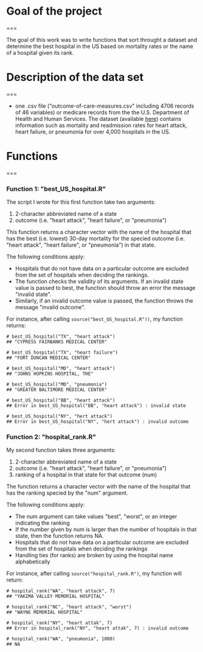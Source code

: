 # Goal of the project
===

The goal of this work was to write functions that sort throught a dataset and determine the best hospital in the US based on mortality rates or the name of a hospital given its rank.
 

# Description of the data set
===

* one .csv file ("outcome-of-care-measures.csv" including 4706 records of 46 variables) or medicare records from the the U.S. Department of Health and Human Services. The dataset (available  [here](http://www.medicare.gov/hospitalcompare/search.html?AspxAutoDetectCookieSupport=1)) contains information such as mortality and readmission rates for heart attack, heart failure, or pneumonia for over 4,000 hospitals in the US.
 

# Functions
===
 
### Function 1: "best_US_hospital.R"

The script I wrote for this first function take two arguments: 

1. 2-character abbreviated name of a state
2. outcome (i.e. "heart attack", "heart failure", or "pneumonia")

This function returns a character vector with the name of the hospital that has the best (i.e. lowest) 30-day mortality for the specied outcome (i.e. "heart attack", "heart failure", or "pneumonia") in that state. 

The following conditions apply:

* Hospitals that do not have data on a particular outcome are excluded from the set of hospitals when deciding the rankings. 
* The function checks the validity of its arguments. If an invalid state value is passed to best, thefunction should throw an error the message "invalid state". 
* Similarly, if an invalid outcome value is passed, the function throws the message "invalid outcome".

For instance, after calling `source("best_US_hospital.R"))`, my function returns:

```
# best_US_hospital("TX", "heart attack")
## "CYPRESS FAIRBANKS MEDICAL CENTER"

# best_US_hospital("TX", "heart failure")
## "FORT DUNCAN MEDICAL CENTER"

# best_US_hospital("MD", "heart attack")
## "JOHNS HOPKINS HOSPITAL, THE"

# best_US_hospital("MD", "pneumonia")
## "GREATER BALTIMORE MEDICAL CENTER"

# best_US_hospital("BB", "heart attack")
## Error in best_US_hospital("BB", "heart attack") : invalid state

# best_US_hospital("NY", "hert attack")
## Error in best_US_hospital("NY", "hert attack") : invalid outcome

```



### Function 2: "hospital_rank.R"

My second function takes three arguments: 

1. 2-character abbreviated name of a state
2. outcome (i.e. "heart attack", "heart failure", or "pneumonia")
3. ranking of a hospital in that state for that outcome (num)
The function returns a character vector with the name of the hospital that has the ranking specied by the "num" argument.

The following conditions apply:

* The num argument can take values "best", "worst", or an integer indicating the ranking
* If the number given by num is larger than the number of hospitals in that state, then the function returns NA.
* Hospitals that do not have data on a particular outcome are excluded from the set of hospitals when deciding the rankings
* Handling ties (for ranks) are broken by using the hospital name alphabetically

For instance, after calling `source("hospital_rank.R")`, my function will return:

```
# hospital_rank("WA", "heart attack", 7)
## "YAKIMA VALLEY MEMORIAL HOSPITAL"

# hospital_rank("NC", "heart attack", "worst")
## "WAYNE MEMORIAL HOSPITAL"

# hospital_rank("NY", "heart attak", 7)
## Error in hospital_rank("NY", "heart attak", 7) : invalid outcome

# hospital_rank("WA", "pneumonia", 1000)
## NA
```
